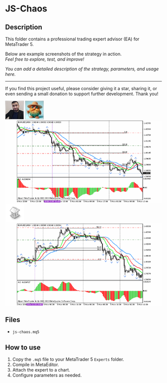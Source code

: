 # JS-Chaos

## Description
This folder contains a professional trading expert advisor (EA) for MetaTrader 5.

Below are example screenshots of the strategy in action.  
*Feel free to explore, test, and improve!*

*You can add a detailed description of the strategy, parameters, and usage here.*

---

If you find this project useful, please consider giving it a star, sharing it, or even sending a small donation to support further development. Thank you!

![Screenshot](625093F2-AF5F.jpg)
![Screenshot](65d8b5a2-f9d9.jpg)
![Screenshot](dtrzfxca-2__1.gif)
![Screenshot](library.png)
![Screenshot](xbplumbk-1_11v.gif)

## Files
- `js-chaos.mq5`

## How to use
1. Copy the `.mq5` file to your MetaTrader 5 `Experts` folder.
2. Compile in MetaEditor.
3. Attach the expert to a chart.
4. Configure parameters as needed.

